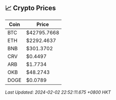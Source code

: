 ## 📈 Crypto Prices

| Coin | Price |
| ---- | ----- |
| BTC | $42795.7668 |
| ETH | $2292.4637 |
| BNB | $301.3702 |
| CRV | $0.4497 |
| ARB | $1.7734 |
| OKB | $48.2743 |
| DOGE | $0.0789 |

_Last Updated: 2024-02-02 22:52:11.675 +0800 HKT_